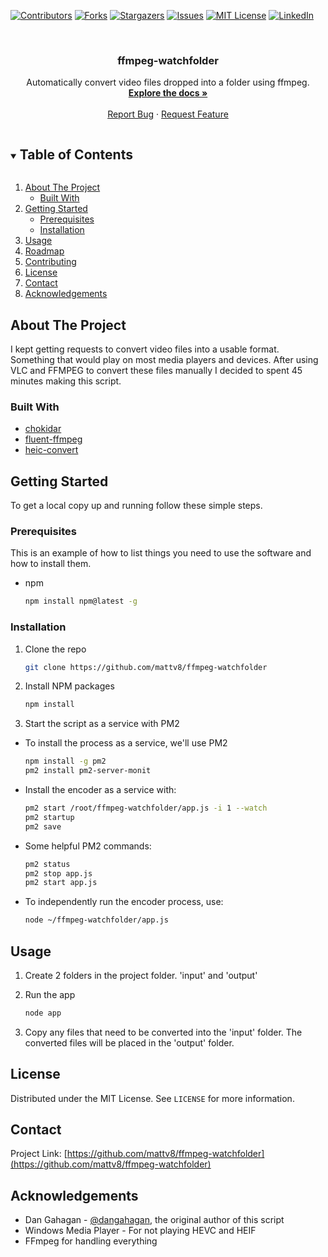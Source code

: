 [![Contributors][contributors-shield]][contributors-url]
[![Forks][forks-shield]][forks-url]
[![Stargazers][stars-shield]][stars-url]
[![Issues][issues-shield]][issues-url]
[![MIT License][license-shield]][license-url]
[![LinkedIn][linkedin-shield]][linkedin-url]



<!-- PROJECT LOGO -->
<br />
<p align="center">


  <h3 align="center">ffmpeg-watchfolder</h3>

  <p align="center">
    Automatically convert video files dropped into a folder using ffmpeg.
    <br />
    <a href="https://github.com/mattv8/ffmpeg-watchfolder"><strong>Explore the docs »</strong></a>
    <br />
    <br />
    <a href="https://github.com/mattv8/ffmpeg-watchfolder/issues">Report Bug</a>
    ·
    <a href="https://github.com/mattv8/ffmpeg-watchfolder/issues">Request Feature</a>
  </p>
</p>



<!-- TABLE OF CONTENTS -->
<details open="open">
  <summary><h2 style="display: inline-block">Table of Contents</h2></summary>
  <ol>
    <li>
      <a href="#about-the-project">About The Project</a>
      <ul>
        <li><a href="#built-with">Built With</a></li>
      </ul>
    </li>
    <li>
      <a href="#getting-started">Getting Started</a>
      <ul>
        <li><a href="#prerequisites">Prerequisites</a></li>
        <li><a href="#installation">Installation</a></li>
      </ul>
    </li>
    <li><a href="#usage">Usage</a></li>
    <li><a href="#roadmap">Roadmap</a></li>
    <li><a href="#contributing">Contributing</a></li>
    <li><a href="#license">License</a></li>
    <li><a href="#contact">Contact</a></li>
    <li><a href="#acknowledgements">Acknowledgements</a></li>
  </ol>
</details>



<!-- ABOUT THE PROJECT -->
## About The Project

I kept getting requests to convert video files into a usable format. Something that would play on most media players and devices. After using VLC and FFMPEG to convert these files manually I decided to spent 45 minutes making this script.

### Built With

* [chokidar](https://github.com/paulmillr/chokidar)
* [fluent-ffmpeg](https://github.com/fluent-ffmpeg/node-fluent-ffmpeg)
* [heic-convert](https://www.npmjs.com/package/heic-convert)


<!-- GETTING STARTED -->
## Getting Started

To get a local copy up and running follow these simple steps.

### Prerequisites

This is an example of how to list things you need to use the software and how to install them.
* npm
  ```sh
  npm install npm@latest -g
  ```

### Installation

1. Clone the repo
   ```sh
   git clone https://github.com/mattv8/ffmpeg-watchfolder
   ```
2. Install NPM packages
   ```sh
   npm install
   ```
3. Start the script as a service with PM2
* To install the process as a service, we'll use PM2
	```sh
  npm install -g pm2
	pm2 install pm2-server-monit
  ```

* Install the encoder as a service with:
	```sh
  pm2 start /root/ffmpeg-watchfolder/app.js -i 1 --watch
	pm2 startup
	pm2 save
  ```

* Some helpful PM2 commands:
	```sh
  pm2 status
	pm2 stop app.js
	pm2 start app.js
  ```

* To independently run the encoder process, use:
	```sh
  node ~/ffmpeg-watchfolder/app.js
  ```




<!-- USAGE EXAMPLES -->
## Usage

1. Create 2 folders in the project folder. 'input' and 'output'

2. Run the app
    ```sh
    node app
    ```
3. Copy any files that need to be converted into the 'input' folder. The converted files will be placed in the 'output' folder.


<!-- LICENSE -->
## License

Distributed under the MIT License. See `LICENSE` for more information.



<!-- CONTACT -->
## Contact

Project Link: [https://github.com/mattv8/ffmpeg-watchfolder](https://github.com/mattv8/ffmpeg-watchfolder)



<!-- ACKNOWLEDGEMENTS -->
## Acknowledgements

* Dan Gahagan - [@dangahagan](https://twitter.com/dangahagan), the original author of this script
* Windows Media Player - For not playing HEVC and HEIF
* FFmpeg for handling everything






<!-- MARKDOWN LINKS & IMAGES -->
<!-- https://www.markdownguide.org/basic-syntax/#reference-style-links -->
[contributors-shield]: https://img.shields.io/github/contributors/mattv8/ffmpeg-watchfolder.svg?style=for-the-badge
[contributors-url]: https://github.com/mattv8/ffmpeg-watchfolder/graphs/contributors
[forks-shield]: https://img.shields.io/github/forks/mattv8/ffmpeg-watchfolder.svg?style=for-the-badge
[forks-url]: https://github.com/mattv8/ffmpeg-watchfolder/network/members
[stars-shield]: https://img.shields.io/github/stars/mattv8/ffmpeg-watchfolder.svg?style=for-the-badge
[stars-url]: https://github.com/mattv8/ffmpeg-watchfolder/stargazers
[issues-shield]: https://img.shields.io/github/issues/mattv8/ffmpeg-watchfolder.svg?style=for-the-badge
[issues-url]: https://github.com/mattv8/ffmpeg-watchfolder/issues
[license-shield]: https://img.shields.io/github/license/mattv8/ffmpeg-watchfolder.svg?style=for-the-badge
[license-url]: https://github.com/mattv8/ffmpeg-watchfolder/blob/master/LICENSE.txt
[linkedin-shield]: https://img.shields.io/badge/-LinkedIn-black.svg?style=for-the-badge&logo=linkedin&colorB=555
[linkedin-url]: https://linkedin.com/in/mattvisnovsky